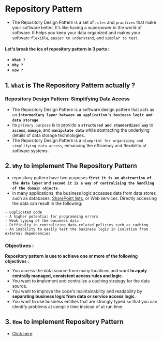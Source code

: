 # Repository Pattern

- The Repository Design Pattern is a set of `rules` and `practices` that make your software better. It’s like having a superpower in the world of software. It helps you keep your data organized and makes your software `flexible`, `easier to understand`, and `simpler to test`.

#### Let's break the ice of repository pattern in 3 parts :

- **`What ?`**
- **`Why ?`**
- **`How ?`**

## 1. `What` is The Repository Pattern actually ?

### Repository Design Pattern: Simplifying Data Access

- The Repository Design Pattern is a software design pattern that acts as an **`intermediary layer between an application’s business logic and data storage`**.
- Its `primary purpose` is to provide a **`structured and standardized way`** to **`access`**, **`manage`**, and **`manipulate data`** while abstracting the underlying details of data storage technologies.
- The Repository Design Pattern is a `blueprint for organizing and simplifying data access`, enhancing the efficiency and flexibility of software systems.

## 2. `Why` to implement The Repository Pattern
- repository pattern have two purposes **`first it is an abstraction of the data layer`** and **`second it is a way of centralising the handling of the domain objects`**.
- In many applications, the business logic accesses data from data stores such as databases, [SharePoint lists](<https://learn.microsoft.com/en-us/previous-versions/msp-n-p/ff649690(v=pandp.10)?redirectedfrom=MSDN#sharepoint-list-repositories>), or Web services. Directly accessing the data can result in the following:

```
- Duplicated code
- A higher potential for programming errors
- Weak typing of the business data
- Difficulty in centralizing data-related policies such as caching
- An inability to easily test the business logic in isolation from external dependencies
```

### **Objectives :**

**Repository pattern is use to achieve one or more of the following objectives :**

- You access the data source from many locations and want **to apply centrally managed, consistent access rules and logic**.
- You want to implement and centralize a caching strategy for the data source.
- You want to improve the code's maintainability and readability by **separating business logic from data or service access logic**.
- You want to use business entities that are strongly typed so that you can identify problems at compile time instead of at run time.


## 3. `How` to implement Repository Pattern 
- [Click here](./implementation-repo-pattern.md)